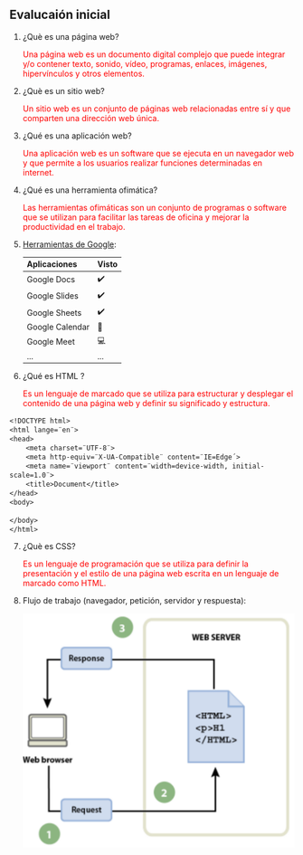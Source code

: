 ## Evalucaión inicial

1. ¿Què es una página web?

    <FONT COLOR="red">Una página web es un documento digital complejo que puede integrar y/o contener texto, sonido, vídeo, programas, enlaces, imágenes, hipervínculos y otros elementos.</FONT>

2. ¿Què es un sitio web?

    <FONT COLOR="red">Un sitio web es un conjunto de páginas web relacionadas entre sí y que comparten una dirección web única.</FONT>

3. ¿Qué es una aplicación web?

    <FONT COLOR="red">Una aplicación web es un software que se ejecuta en un navegador web y que permite a los usuarios realizar funciones determinadas en internet.</FONT>

4. ¿Qué es una herramienta ofimática?

    <FONT COLOR="red">Las herramientas ofimáticas son un conjunto de programas o software que se utilizan para facilitar las tareas de oficina y mejorar la productividad en el trabajo.</FONT>

5. [Herramientas de Google](https://www.google.com/intl/es-419/chrome/browser-tools/):

    |Aplicaciones |Visto |
    |:------------|:-----|
    |Google Docs |✔️ |
    |Google Slides |✔️ |
    |Google Sheets |✔️ |
    |Google Calendar |📅 |
    |Google Meet |💻 |
    |... |... |

6. ¿Qué es HTML ?

    <FONT COLOR="red">Es un lenguaje de marcado que se utiliza para estructurar y desplegar el contenido de una página web y definir su significado y estructura.</FONT>

```
<!DOCTYPE html>
<html lange=¨en¨>
<head>
    <meta charset=¨UTF-8¨>
    <meta http-equiv=¨X-UA-Compatible¨ content=¨IE=Edge´>
    <meta name=¨viewport¨ content=¨width=device-width, initial-scale=1.0¨>
    <title>Document</title>
</head>
<body>

</body>
</html>
```

7. ¿Què es CSS?

    <FONT COLOR="red">Es un lenguaje de programación que se utiliza para definir la presentación y el estilo de una página web escrita en un lenguaje de marcado como HTML.</FONT>

8. Flujo de trabajo (navegador, petición, servidor y respuesta):

   ![U+200E](https://github.com/JxviHub/SMX2M8UF1A2Evaluaci-ninicia/blob/main/Captura%20de%20pantalla%202023-09-29%20162044.png "Imagen")
